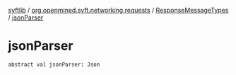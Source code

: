 [syftlib](../../index.md) / [org.openmined.syft.networking.requests](../index.md) / [ResponseMessageTypes](index.md) / [jsonParser](./json-parser.md)

# jsonParser

`abstract val jsonParser: Json`